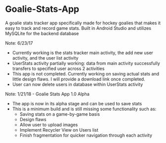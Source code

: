 # Goalie-Stats-App
A goalie stats tracker app specifically made for hockey goalies that makes it easy to track and record game stats. Built in Android Studio
and utilizes MySQLite for the backend database

Note: 6/23/17
- Currently working is the stats tracker main activity, the add new user activity, and the user list activity
- UserStats activity partially working: data from main activity successfully transfers to specified user across 2 activities
- This app is not completed. Currently working on saving actual stats and little design flaws. I will provide a download link once completed.
- User can now delete users in database within UserStats activity

Note: 1/21/18 - Goalie Stats App 1.0 Alpha
- The app is now in its alpha stage and can be used to save stats
- This is a minimum build and is still missing some functionality such as:
    - Saving stats on a game-by-game basis
    - Design flaws
    - Allow user to upload images
    - Implement Recycler View on Users list
    - Finish fragmentation for quicker navigation through each activity
